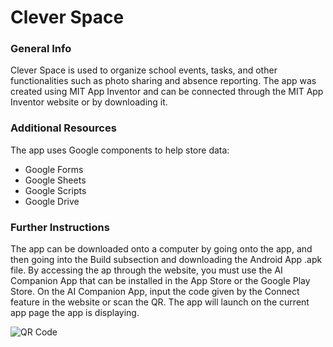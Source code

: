 # Clever Space

<h3>General Info</h3>

Clever Space is used to organize school events, tasks, and other functionalities such as photo sharing and absence reporting. The app was created using MIT App Inventor and can be connected through the MIT App Inventor website or by downloading it. 

<h3>Additional Resources</h3>

The app uses Google components to help store data:
<ul>
  <li>Google Forms</li>
  <li>Google Sheets</li>
  <li>Google Scripts</li>
  <li>Google Drive</li>
</ul>

<h3>Further Instructions</h3>

The app can be downloaded onto a computer by going onto the app, and then going into the Build subsection and downloading the Android App .apk file. By accessing the ap through the website, you must use the AI Companion App that can be installed in the App Store or the Google Play Store. On the AI Companion App, input the code given by the Connect feature in the website or scan the QR. The app will launch on the current app page the app is displaying.

![QR Code](https://drive.google.com/file/d/12kRXg4CFxaL9rTUEZd_Y4R5ZNG3r05VC/view?usp=share_link)
